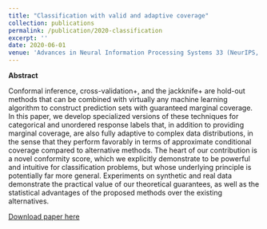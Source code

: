 ```yaml
---
title: "Classification with valid and adaptive coverage"
collection: publications
permalink: /publication/2020-classification
excerpt: ''
date: 2020-06-01
venue: 'Advances in Neural Information Processing Systems 33 (NeurIPS, spotlight presentation)'
---
```


**Abstract**

Conformal inference, cross-validation+, and the jackknife+ are hold-out methods that can be combined with virtually any machine learning algorithm to construct prediction sets with guaranteed marginal coverage. In this paper, we develop specialized versions of these techniques for categorical and unordered response labels that, in addition to providing marginal coverage, are also fully adaptive to complex data distributions, in the sense that they perform favorably in terms of approximate conditional coverage compared to alternative methods. The heart of our contribution is a novel conformity score, which we explicitly demonstrate to be powerful and intuitive for classification problems, but whose underlying principle is potentially far more general. Experiments on synthetic and real data demonstrate the practical value of our theoretical guarantees, as well as the statistical advantages of the proposed methods over the existing alternatives.

[Download paper here](http://msesia.github.io/files/adaptive-classification.pdf)
